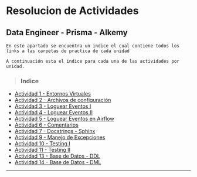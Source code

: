# Resolucion de Actividades 
## Data Engineer - Prisma - Alkemy
`En este apartado se encuentra un indice el cual contiene todos los links a las carpetas de practica de cada unidad`

`A continuación esta el indice para cada una de las actividades por unidad.`<br>

> ### **Indice**
- [Actividad 1 - Entornos Virtuales](./act_1)
- [Actividad 2 - Archivos de configuración](./act_2_decouple)
- [Actividad 3 - Loguear Eventos I](./act_3_log)
- [Actividad 4 - Loguear Eventos II](./act_4_logII)
- [Actividad 5 - Loguear Eventos en Airflow](./act_5_airflow)
- [Actividad 6 - Comentarios](./act_6_comentarios)
- [Actividad 7 - Docstrings - Sphinx](./Act_7_docstring)
- [Actividad 9 - Manejo de Excepciones](./act_9_excepciones)
- [Actividad 10 - Testing I](./act_10_testing1)
- [Actividad 11 - Testing II](./act_11_testing2)
- [Actividad 13 - Base de Datos - DDL](./act_13_sql-ddl)
- [Actividad 14 - Base de Datos - DML](./act_14_sql-dml)

****